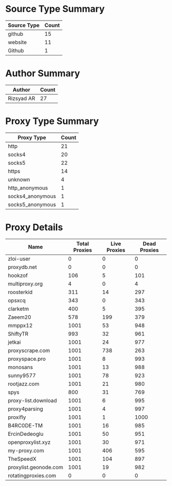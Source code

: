 # Source Type Summary

| Source Type | Count |
|-------------|-------|
| github | 15 |
| website | 11 |
| Github | 1 |


# Author Summary

| Author | Count |
|--------|-------|
| Rizsyad AR | 27 |


# Proxy Type Summary

| Proxy Type | Count |
|------------|-------|
| http | 21 |
| socks4 | 20 |
| socks5 | 22 |
| https | 14 |
| unknown | 4 |
| http_anonymous | 1 |
| socks4_anonymous | 1 |
| socks5_anonymous | 1 |


# Proxy Details

| Name | Total Proxies | Live Proxies | Dead Proxies |
|------|---------------|--------------|---------------|
| zloi-user | 0 | 0 | 0 |
| proxydb.net | 0 | 0 | 0 |
| hookzof | 106 | 5 | 101 |
| multiproxy.org | 4 | 0 | 4 |
| roosterkid | 311 | 14 | 297 |
| opsxcq | 343 | 0 | 343 |
| clarketm | 400 | 5 | 395 |
| Zaeem20 | 578 | 199 | 379 |
| mmppx12 | 1001 | 53 | 948 |
| ShiftyTR | 993 | 32 | 961 |
| jetkai | 1001 | 24 | 977 |
| proxyscrape.com | 1001 | 738 | 263 |
| proxyspace.pro | 1001 | 8 | 993 |
| monosans | 1001 | 13 | 988 |
| sunny9577 | 1001 | 78 | 923 |
| rootjazz.com | 1001 | 21 | 980 |
| spys | 800 | 31 | 769 |
| proxy-list.download | 1001 | 6 | 995 |
| proxy4parsing | 1001 | 4 | 997 |
| proxifly | 1001 | 1 | 1000 |
| B4RC0DE-TM | 1001 | 16 | 985 |
| ErcinDedeoglu | 1001 | 50 | 951 |
| openproxylist.xyz | 1001 | 30 | 971 |
| my-proxy.com | 1001 | 406 | 595 |
| TheSpeedX | 1001 | 104 | 897 |
| proxylist.geonode.com | 1001 | 19 | 982 |
| rotatingproxies.com | 0 | 0 | 0 |
